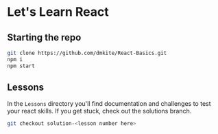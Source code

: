 # Let's Learn React
## Starting the repo
```sh
git clone https://github.com/dmkite/React-Basics.git
npm i
npm start
```

## Lessons
In the `Lessons` directory you'll find documentation and challenges to test your react skills. If you get stuck, check out the solutions branch.
```sh
git checkout solution-<lesson number here>
```

